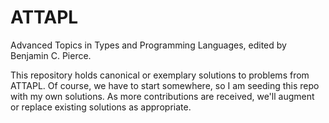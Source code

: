 # ATTAPL
Advanced Topics in Types and Programming Languages, edited by Benjamin C. Pierce.

This repository holds canonical or exemplary solutions to problems from ATTAPL.
Of course, we have to start somewhere, so I am seeding this repo with my own solutions.
As more contributions are received, we'll augment or replace existing solutions as
appropriate.
